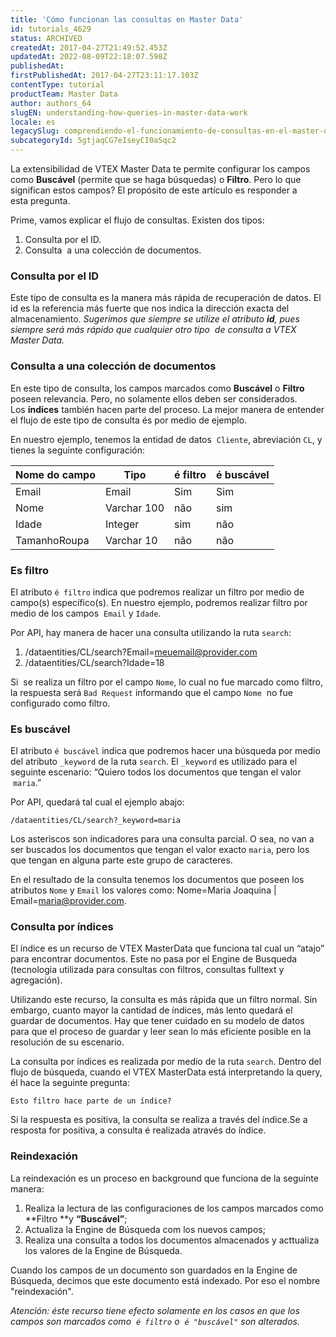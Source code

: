 ```yaml
---
title: 'Cómo funcionan las consultas en Master Data'
id: tutorials_4629
status: ARCHIVED
createdAt: 2017-04-27T21:49:52.453Z
updatedAt: 2022-08-09T22:18:07.598Z
publishedAt: 
firstPublishedAt: 2017-04-27T23:11:17.103Z
contentType: tutorial
productTeam: Master Data
author: authors_64
slugEN: understanding-how-queries-in-master-data-work
locale: es
legacySlug: comprendiendo-el-funcionamiento-de-consultas-en-el-master-data
subcategoryId: 5gtjaqCG7eIseyCI0aSqc2
---
```


La extensibilidad de VTEX Master Data te permite configurar los campos como **Buscável** (permite que se haga búsquedas) o **Filtro**. Pero lo que significan estos campos? El propósito de este artículo es responder a esta pregunta.

Prime, vamos explicar el flujo de consultas. Existen dos tipos:

1. Consulta por el ID.
2. Consulta  a una colección de documentos.

### Consulta por el ID

Este tipo de consulta es la manera más rápida de recuperación de datos. El id es la referencia más fuerte que nos indica la dirección exacta del almacenamiento.
_Sugerimos que siempre se utilize el atributo **id**, pues siempre será más rápido que cualquier otro tipo  de consulta a VTEX Master Data._

### Consulta a una colección de documentos

En este tipo de consulta, los campos marcados como **Buscável** o **Filtro** poseen relevancia. Pero, no solamente ellos deben ser considerados. Los **índices** también hacen parte del proceso. La mejor manera de entender el flujo de este tipo de consulta és por medio de ejemplo.

En nuestro ejemplo, tenemos la entidad de datos  `Cliente`, abreviación `CL`, y tienes la seguinte configuración:

| Nome do campo     | Tipo     | é filtro     | é buscável     |
| ---------- | ---------- | ---------- | ---------- |
| Email       | Email       | Sim       | Sim       |
| Nome       | Varchar 100       | não       | sim       |
| Idade       | Integer       | sim       | não       |
| TamanhoRoupa       | Varchar 10       | não       | não       |

### Es filtro

El atributo `é filtro` indica que podremos realizar un filtro por medio de campo(s) específico(s). En nuestro ejemplo, podremos realizar filtro por medio de los campos  `Email` y `Idade`.

Por API, hay manera de hacer una consulta utilizando la ruta `search`:

1. /dataentities/CL/search?Email=meuemail@provider.com
2. /dataentities/CL/search?Idade=18

Si  se realiza un filtro por el campo `Nome`, lo cual no fue marcado como filtro, la respuesta será `Bad Request` informando que el campo `Nome`  no fue configurado como filtro.

### Es buscável

El atributo `é buscável` indica que podremos hacer una búsqueda por medio del atributo `_keyword` de la ruta `search`. El `_keyword` es utilizado para el seguinte escenario: &#8220;Quiero todos los documentos que tengan el valor  `maria`.&#8221;

Por API, quedará tal cual el ejemplo abajo:

`/dataentities/CL/search?_keyword=maria`

Los asteriscos son indicadores para una consulta parcial. O sea, no van a ser buscados los documentos que tengan el valor exacto `maria`, pero los que tengan en alguna parte este grupo de caracteres.

En el resultado de la consulta tenemos los documentos que poseen los atributos `Nome` y `Email` los valores como: Nome=Maria Joaquina | Email=maria@provider.com.

### Consulta por índices

El índice es un recurso de VTEX MasterData que funciona tal cual un &#8220;atajo&#8221; para encontrar documentos. Este no pasa por el Engine de Busqueda (tecnologia utilizada para consultas con filtros, consultas fulltext y agregación).

Utilizando este recurso, la consulta es más rápida que un filtro normal. Sin embargo, cuanto mayor la cantidad de índices, más lento quedará el guardar de documentos. Hay que tener cuidado en su modelo de datos para que el proceso de guardar y leer sean lo más eficiente posible en la resolución de su escenario.

La consulta por índices es realizada por medio de la ruta `search`. Dentro del flujo de búsqueda, cuando el VTEX MasterData está interpretando la query, él hace la seguinte pregunta:

`Esto filtro hace parte de un índice?`

Si la respuesta es positiva, la consulta se realiza a través del índice.Se a resposta for positiva, a consulta é realizada através do índice.

### Reindexación

La reindexación es un proceso en background que funciona de la seguinte manera:

1. Realiza la lectura de las configuraciones de los campos marcados como **Filtro **y **&#8220;Buscável&#8221;**;
2. Actualiza la Engine de Búsqueda com los nuevos campos;
3. Realiza una consulta a todos los documentos almacenados y acttualiza los valores de la Engine de Búsqueda.

Cuando los campos de un documento son guardados en la Engine de Búsqueda, decimos que este documento está indexado. Por eso el nombre "reindexación".

_Atención: éste recurso tiene efecto solamente en los casos en que los campos son marcados como  `é filtro` o  `é "buscável"` son alterados._
